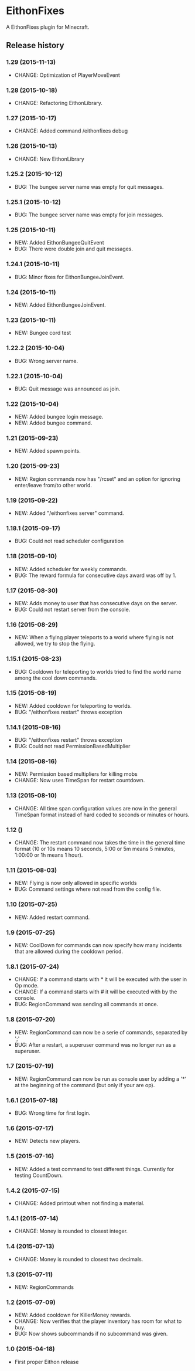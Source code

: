 # EithonFixes

A EithonFixes plugin for Minecraft.

## Release history

### 1.29 (2015-11-13)

* CHANGE: Optimization of PlayerMoveEvent

### 1.28 (2015-10-18)

* CHANGE: Refactoring EithonLibrary.

### 1.27 (2015-10-17)

* CHANGE: Added command /eithonfixes debug

### 1.26 (2015-10-13)

* CHANGE: New EithonLibrary

### 1.25.2 (2015-10-12)

* BUG: The bungee server name was empty for quit messages.

### 1.25.1 (2015-10-12)

* BUG: The bungee server name was empty for join messages.

### 1.25 (2015-10-11)

* NEW: Added EithonBungeeQuitEvent
* BUG: There were double join and quit messages.

### 1.24.1 (2015-10-11)

* BUG: Minor fixes for EithonBungeeJoinEvent.

### 1.24 (2015-10-11)

* NEW: Added EithonBungeeJoinEvent.

### 1.23 (2015-10-11)

* NEW: Bungee cord test

### 1.22.2 (2015-10-04)

* BUG: Wrong server name.

### 1.22.1 (2015-10-04)

* BUG: Quit message was announced as join.

### 1.22 (2015-10-04)

* NEW: Added bungee login message.
* NEW: Added bungee command.

### 1.21 (2015-09-23)

* NEW: Added spawn points.

### 1.20 (2015-09-23)

* NEW: Region commands now has "/rcset" and an option for ignoring enter/leave from/to other world.

### 1.19 (2015-09-22)

* NEW: Added "/eithonfixes server" command.

### 1.18.1 (2015-09-17)

* BUG: Could not read scheduler configuration

### 1.18 (2015-09-10)

* NEW: Added scheduler for weekly commands.
* BUG: The reward formula for consecutive days award was off by 1.

### 1.17 (2015-08-30)

* NEW: Adds money to user that has consecutive days on the server.
* BUG: Could not restart server from the console.

### 1.16 (2015-08-29)

* NEW: When a flying player teleports to a world where flying is not allowed, we try to stop the flying.

### 1.15.1 (2015-08-23)

* BUG: Cooldown for teleporting to worlds tried to find the world name among the cool down commands.

### 1.15 (2015-08-19)

* NEW: Added cooldown for teleporting to worlds.
* BUG: "/eithonfixes restart" throws exception

### 1.14.1 (2015-08-16)

* BUG: "/eithonfixes restart" throws exception
* BUG: Could not read PermissionBasedMultiplier

### 1.14 (2015-08-16)

* NEW: Permission based multipliers for killing mobs
* CHANGE: Now uses TimeSpan for restart countdown.

### 1.13 (2015-08-10)

* CHANGE: All time span configuration values are now in the general TimeSpan format instead of hard coded to seconds or minutes or hours.

### 1.12 ()

* CHANGE: The restart command now takes the time in the general time format (10 or 10s means 10 seconds, 5:00 or 5m means 5 minutes, 1:00:00 or 1h means 1 hour).

### 1.11 (2015-08-03)

* NEW: Flying is now only allowed in specific worlds
* BUG: Command settings where not read from the config file.

### 1.10 (2015-07-25)

* NEW: Added restart command.

### 1.9 (2015-07-25)

* NEW: CoolDown for commands can now specify how many incidents that are allowed during the cooldown period.

### 1.8.1 (2015-07-24)

* CHANGE: If a command starts with * it will be executed with the user in Op mode.
* CHANGE: If a command starts with # it will be executed with by the console.
* BUG: RegionCommand was sending all commands at once.

### 1.8 (2015-07-20)

* NEW: RegionCommand can now be a serie of commands, separated by ';'
* BUG: After a restart, a superuser command was no longer run as a superuser.

### 1.7 (2015-07-19)

* NEW: RegionCommand can now be run as console user by adding a '*' at the beginning of the command (but only if your are op).

### 1.6.1 (2015-07-18)

* BUG: Wrong time for first login.

### 1.6 (2015-07-17)

* NEW: Detects new players.

### 1.5 (2015-07-16)

* NEW: Added a test command to test different things. Currently for testing CountDown.

### 1.4.2 (2015-07-15)

* CHANGE: Added printout when not finding a material.

### 1.4.1 (2015-07-14)

* CHANGE: Money is rounded to closest integer.

### 1.4 (2015-07-13)

* CHANGE: Money is rounded to closest two decimals.

### 1.3 (2015-07-11)

* NEW: RegionCommands

### 1.2 (2015-07-09)

* NEW: Added cooldown for KillerMoney rewards.
* CHANGE: Now verifies that the player inventory has room for what to buy.
* BUG: Now shows subcommands if no subcommand was given.

### 1.0 (2015-04-18)

* First proper Eithon release

